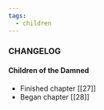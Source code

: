 ```yaml
---
tags:
  - children
---
```

### CHANGELOG

#### Children of the Damned
- Finished chapter [[27]]
- Began chapter [[28]] 